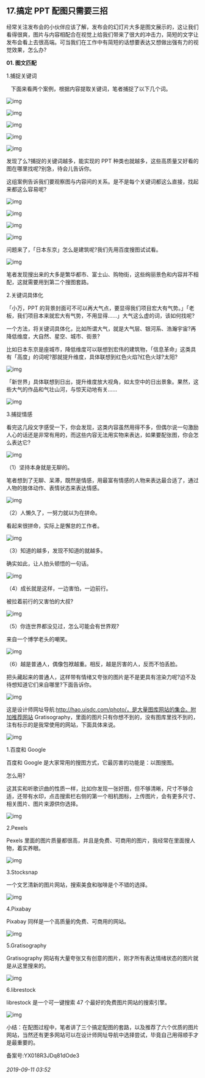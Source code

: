 ## 17.搞定 PPT 配图只需要三招
经常关注发布会的小伙伴应该了解，发布会的幻灯片大多是图文展示的，这让我们看得很爽，图片与内容相配合在视觉上给我们带来了很大的冲击力，简短的文字让发布会看上去很高端。可当我们在工作中有简短的话想要表达又想做出强有力的视觉效果，怎么办?


**01. 图文匹配**


1.捕捉关键词


   下面来看两个案例，根据内容提取关键词，笔者捕捉了以下几个词。


  




![img](https://pic3.zhimg.com/v2-091a5b330a9710f6cabc073879093ec2.webp)

  




![img](https://pic2.zhimg.com/v2-8bd33af46adc696060bdef3ba1bbf643.webp)

  




![img](https://pic4.zhimg.com/v2-8786761e5e3c390a5af9b523eeb48bb8.webp)

  




![img](https://pic3.zhimg.com/v2-ef31519aad6fbea6495baa7845992aa0.webp)

  




![img](https://pic4.zhimg.com/v2-211a973695bd79804d900a8c96926b29.webp)

发现了么?捕捉的关键词越多，能实现的 PPT 种类也就越多，这些高质量又好看的图在哪里找呢?别急，待会儿告诉你。


这组案例告诉我们要观察图与内容间的关系。是不是每个关键词都这么直接，找起来都这么容易呢?


![img](https://pic1.zhimg.com/v2-f18b44191ec0addbb2043b420dd4169d.webp)

  



![img](https://pic1.zhimg.com/v2-4b4bde2fad39084a6f24f52e6c7656b7.webp)

  




![img](https://pic2.zhimg.com/v2-7f98a21797fb0f2c0ea48af2dc58d450.webp)

  




![img](https://pic2.zhimg.com/v2-fc2ab816c532249f7dd5b27785b8f56a.webp)

问题来了，「日本东京」怎么是建筑呢?我们先用百度搜图试试看。


  




![img](https://pic1.zhimg.com/v2-232909a155979de5e7e942e2052ba06a.webp)

笔者发现搜出来的大多是繁华都市、富士山、购物街，这些绚丽景色和内容并不相配，这就需要用到第二个搜图套路。


2.关键词具体化


「小万，PPT 的背景封面可不可以再大气点，要显得我们项目宏大有气势。」「老板，我们项目本来就宏大有气势，不用显得......」大气这么虚的词，该如何找呢?


一个方法，将关键词具体化，比如所谓大气，就是大气层、银河系、浩瀚宇宙?再降低维度，大自然、星空、城市、街景?


比如日本东京是座城市，降低维度可以联想到宏伟的建筑物，「信息革命」这类具有「高度」的词呢?那就提升维度，具体联想到红色火焰?红色火球?太阳?  




![img](https://pic2.zhimg.com/v2-f6aff9c9c4fd995d68d73bec535931c5.webp)

「新世界」具体联想到日出，提升维度放大视角，如太空中的日出景象。果然，这些大气的作品和气壮山河，与惊天动地有关......


![img](https://pic3.zhimg.com/v2-bcf687d2d6fecb305f475a7cd8f1e73c.webp)

3.捕捉情感


看完这几段文字感受一下，你会发现，这类内容虽然用得不多，但偶尔说一句激励人心的话还是非常有用的，而这些内容无法用实物来表达，如果要配张图，你会怎么表达它?


  




![img](https://pic3.zhimg.com/v2-86d16cad6e74cca73e0309e4561a9800.webp)

（1）坚持本身就是无聊的。


笔者想到了无聊、呆滞，既然是情感，用最富有情感的人物来表达最合适了，通过人物的肢体动作、表情状态来表达情感。


  




![img](https://pic2.zhimg.com/v2-3f2344a2f9f36110708d6806d0be7ee3.webp)

（2）人懒久了，一努力就以为在拼命。 


看起来很拼命，实际上是懈怠的工作者。


![img](https://pic2.zhimg.com/v2-2901800108b0a8e17e689122576d413d.webp)

（3）知道的越多，发现不知道的就越多。 


确实如此，让人拍头顿悟的一句话。


  




![img](https://pic3.zhimg.com/v2-92d392618526812b2625fca67926e829.webp)

（4）成长就是这样，一边害怕，一边前行。 


被拉着前行的又害怕的大叔?


  




![img](https://pic2.zhimg.com/v2-2882d8becc221afc91c39f95c7809763.webp)

（5）你连世界都没见过，怎么可能会有世界观? 


来自一个博学老头的嘲笑。


![img](https://pic3.zhimg.com/v2-345af8558de87c51b12fd1b210afac55.webp)

（6）越是普通人，偶像包袱越重。相反，越是厉害的人，反而不怕丢脸。


把头藏起来的普通人，这样带有情绪又夸张的图片是不是更具有渲染力呢?迫不及待想知道它们来自哪里?下面告诉你。


![img](https://pic2.zhimg.com/v2-cb2fa62a8c1ab5df1ebab64e431daf12.webp)

这是设计师网址导航:http://hao.uisdc.com/photo/，是大量图库网站的集合。附加推荐网站 Gratisography，里面的图片只有你想不到的，没有图库里找不到的，注有标示的是我常使用的网站，下面具体来说。


  




![img](https://pic3.zhimg.com/v2-47032ad45a272bbf26c1ab2db60888d2.webp)

1.百度和 Google


百度和 Google 是大家常用的搜图方式，它最厉害的功能是：以图搜图。


怎么用?


这其实和听歌识曲的性质一样，比如你发现一张好图，但不够清晰，尺寸不够合适，还带有水印，点击搜索栏右侧的第一个相机图标，上传图片，会有更多尺寸、相关图片、图片来源供你选择。


  




![img](https://pic4.zhimg.com/v2-d9a481763080cd2972b990e01cf4fec4.webp)

2.Pexels


Pexels 里面的图片质量都很高，并且是免费、可商用的图片，我经常在里面搜人物，着实养眼。


![img](https://pic4.zhimg.com/v2-d2f824dc78a437b0425587fe1acfd7f5.webp)

3.Stocksnap


一个文艺清新的图片网站，搜索美食和咖啡是个不错的选择。


  




![img](https://pic4.zhimg.com/v2-19b909d5e3f3a4a47b97d9557a4f7440.webp)

4.Pixabay


Pixabay 同样是一个高质量的免费、可商用的网站。


  




![img](https://pic3.zhimg.com/v2-3f794cdcd46e784b9a330c7d3c7190ee.webp)

  




5.Gratisography


Gratisography 网站有大量夸张又有创意的图片，刚才所有表达情绪状态的图片就是从这里搜来的。


  




![img](https://pic1.zhimg.com/v2-31a60c82c3d3216a8ae878ca99a8a0c1.webp)

6.librestock


librestock 是一个可一键搜索 47 个最好的免费图片网站的搜索引擎。


  




![img](https://pic3.zhimg.com/v2-05f13b10425a9f048b44dfd074048200.webp)

小结：在配图过程中，笔者讲了三个搞定配图的套路，以及推荐了六个优质的图片网站，当然还有更多网站可以在设计师网址导航中选择尝试，毕竟自己用得顺手才是最重要的。


备案号:YX018R3JDq81dOde3


###### 2019-09-11 03:52
